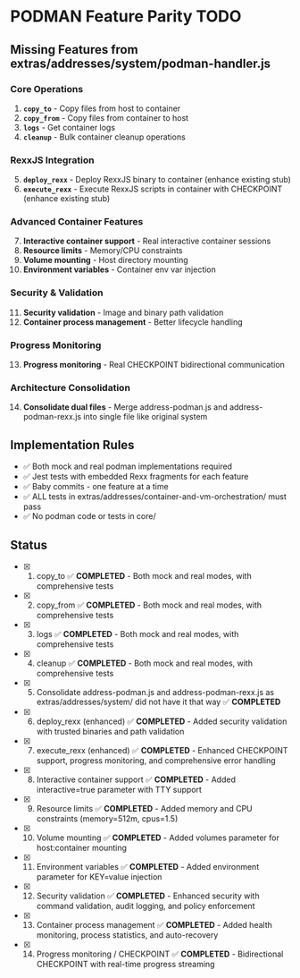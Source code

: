 # PODMAN Feature Parity TODO

## Missing Features from extras/addresses/system/podman-handler.js

### Core Operations
1. **`copy_to`** - Copy files from host to container
2. **`copy_from`** - Copy files from container to host  
3. **`logs`** - Get container logs
4. **`cleanup`** - Bulk container cleanup operations

### RexxJS Integration  
5. **`deploy_rexx`** - Deploy RexxJS binary to container (enhance existing stub)
6. **`execute_rexx`** - Execute RexxJS scripts in container with CHECKPOINT (enhance existing stub)

### Advanced Container Features
7. **Interactive container support** - Real interactive container sessions
8. **Resource limits** - Memory/CPU constraints
9. **Volume mounting** - Host directory mounting
10. **Environment variables** - Container env var injection

### Security & Validation
11. **Security validation** - Image and binary path validation
12. **Container process management** - Better lifecycle handling

### Progress Monitoring
13. **Progress monitoring** - Real CHECKPOINT bidirectional communication

### Architecture Consolidation
14. **Consolidate dual files** - Merge address-podman.js and address-podman-rexx.js into single file like original system

## Implementation Rules
- ✅ Both mock and real podman implementations required
- ✅ Jest tests with embedded Rexx fragments for each feature
- ✅ Baby commits - one feature at a time
- ✅ ALL tests in extras/addresses/container-and-vm-orchestration/ must pass
- ✅ No podman code or tests in core/

## Status
- [x] 1. copy_to ✅ **COMPLETED** - Both mock and real modes, with comprehensive tests
- [x] 2. copy_from ✅ **COMPLETED** - Both mock and real modes, with comprehensive tests
- [x] 3. logs ✅ **COMPLETED** - Both mock and real modes, with comprehensive tests
- [x] 4. cleanup ✅ **COMPLETED** - Both mock and real modes, with comprehensive tests
- [x] 5. Consolidate address-podman.js and address-podman-rexx.js as extras/addresses/system/ did not have it that way ✅ **COMPLETED**
- [x] 6. deploy_rexx (enhanced) ✅ **COMPLETED** - Added security validation with trusted binaries and path validation
- [x] 7. execute_rexx (enhanced) ✅ **COMPLETED** - Enhanced CHECKPOINT support, progress monitoring, and comprehensive error handling
- [x] 8. Interactive container support ✅ **COMPLETED** - Added interactive=true parameter with TTY support
- [x] 9. Resource limits ✅ **COMPLETED** - Added memory and CPU constraints (memory=512m, cpus=1.5)
- [x] 10. Volume mounting ✅ **COMPLETED** - Added volumes parameter for host:container mounting
- [x] 11. Environment variables ✅ **COMPLETED** - Added environment parameter for KEY=value injection
- [x] 12. Security validation ✅ **COMPLETED** - Enhanced security with command validation, audit logging, and policy enforcement
- [x] 13. Container process management ✅ **COMPLETED** - Added health monitoring, process statistics, and auto-recovery
- [x] 14. Progress monitoring / CHECKPOINT ✅ **COMPLETED** - Bidirectional CHECKPOINT with real-time progress streaming